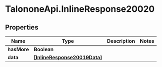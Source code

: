 # TalononeApi.InlineResponse20020

## Properties
Name | Type | Description | Notes
------------ | ------------- | ------------- | -------------
**hasMore** | **Boolean** |  | 
**data** | [**[InlineResponse20019Data]**](InlineResponse20019Data.md) |  | 


